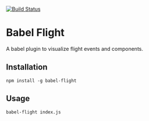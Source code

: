 [![Build Status](https://travis-ci.org/jkup/babel-flightjs.svg?branch=master)](https://travis-ci.org/jkup/babel-flightjs)

# Babel Flight

A babel plugin to visualize flight events and components.

## Installation
```
npm install -g babel-flight
```

## Usage
```
babel-flight index.js
```